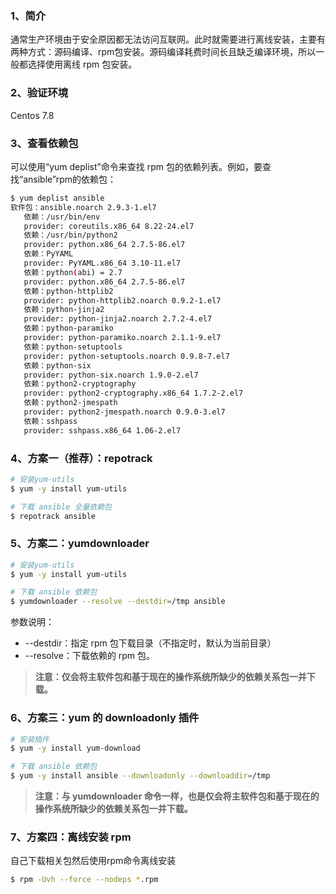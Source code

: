 <a name="kixgA"></a>
### 1、简介
通常生产环境由于安全原因都无法访问互联网。此时就需要进行离线安装，主要有两种方式：源码编译、rpm包安装。源码编译耗费时间长且缺乏编译环境，所以一般都选择使用离线 rpm 包安装。
<a name="ttKjN"></a>
### 2、验证环境
Centos 7.8
<a name="ISAob"></a>
### 3、查看依赖包
可以使用“yum deplist”命令来查找 rpm 包的依赖列表。例如，要查找“ansible”rpm的依赖包：
```bash
$ yum deplist ansible
软件包：ansible.noarch 2.9.3-1.el7
   依赖：/usr/bin/env
   provider: coreutils.x86_64 8.22-24.el7
   依赖：/usr/bin/python2
   provider: python.x86_64 2.7.5-86.el7
   依赖：PyYAML
   provider: PyYAML.x86_64 3.10-11.el7
   依赖：python(abi) = 2.7
   provider: python.x86_64 2.7.5-86.el7
   依赖：python-httplib2
   provider: python-httplib2.noarch 0.9.2-1.el7
   依赖：python-jinja2
   provider: python-jinja2.noarch 2.7.2-4.el7
   依赖：python-paramiko
   provider: python-paramiko.noarch 2.1.1-9.el7
   依赖：python-setuptools
   provider: python-setuptools.noarch 0.9.8-7.el7
   依赖：python-six
   provider: python-six.noarch 1.9.0-2.el7
   依赖：python2-cryptography
   provider: python2-cryptography.x86_64 1.7.2-2.el7
   依赖：python2-jmespath
   provider: python2-jmespath.noarch 0.9.0-3.el7
   依赖：sshpass
   provider: sshpass.x86_64 1.06-2.el7

```
<a name="n3C7Y"></a>
### 4、方案一（推荐）：repotrack
```bash
# 安装yum-utils
$ yum -y install yum-utils

# 下载 ansible 全量依赖包
$ repotrack ansible
```
<a name="VVmyV"></a>
### 5、方案二：yumdownloader
```bash
# 安装yum-utils
$ yum -y install yum-utils

# 下载 ansible 依赖包
$ yumdownloader --resolve --destdir=/tmp ansible
```
参数说明：

- --destdir：指定 rpm 包下载目录（不指定时，默认为当前目录）
- --resolve：下载依赖的 rpm 包。
> **注意：仅会将主软件包和基于现在的操作系统所缺少的依赖关系包一并下载。**

<a name="zmjUz"></a>
### 6、方案三：yum 的 downloadonly 插件
```bash
# 安装插件
$ yum -y install yum-download

# 下载 ansible 依赖包
$ yum -y install ansible --downloadonly --downloaddir=/tmp
```
> **注意：与 yumdownloader 命令一样，也是仅会将主软件包和基于现在的操作系统所缺少的依赖关系包一并下载。**

<a name="gcAMx"></a>
### 7、方案四：离线安装 rpm
自己下载相关包然后使用rpm命令离线安装 
```bash
$ rpm -Uvh --force --nodeps *.rpm
```
